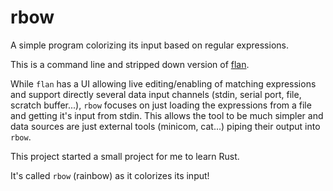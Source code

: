 # rbow

A simple program colorizing its input based on regular expressions.

This is a command line and stripped down version of [flan](https://github.com/delaitre/flan).

While `flan` has a UI allowing live editing/enabling of matching expressions and support directly
several data input channels (stdin, serial port, file, scratch buffer...), `rbow` focuses on just
loading the expressions from a file and getting it's input from stdin. This allows the tool to be
much simpler and data sources are just external tools (minicom, cat...) piping their output into
`rbow`.

This project started a small project for me to learn Rust.

It's called `rbow` (rainbow) as it colorizes its input!

